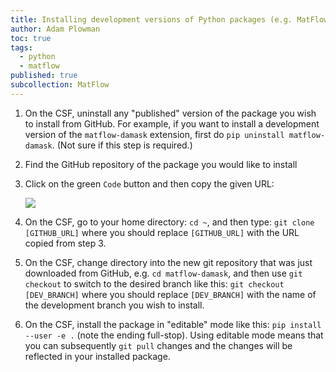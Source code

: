 ```yaml
---
title: Installing development versions of Python packages (e.g. MatFlow extensions) on the CSF
author: Adam Plowman
toc: true
tags:
  - python
  - matflow
published: true
subcollection: MatFlow
---
```


1. On the CSF, uninstall any "published" version of the package you wish to install from GitHub. For example, if you want to install a development version of the `matflow-damask` extension, first do `pip uninstall matflow-damask`. (Not sure if this step is required.)
2. Find the GitHub repository of the package you would like to install
3. Click on the green `Code` button and then copy the given URL:

    ![](/wiki/assets/images/posts/github_clone.png)

4. On the CSF, go to your home directory: `cd ~`, and then type: `git clone [GITHUB_URL]` where you should replace `[GITHUB_URL]` with the URL copied from step 3.
5. On the CSF, change directory into the new git repository that was just downloaded from GitHub, e.g. `cd matflow-damask`, and then use `git checkout` to switch to the desired branch like this: `git checkout [DEV_BRANCH]` where you should replace `[DEV_BRANCH]` with the name of the development branch you wish to install.
6. On the CSF, install the package in "editable" mode like this: `pip install --user -e .` (note the ending full-stop). Using editable mode means that you can subsequently `git pull` changes and the changes will be reflected in your installed package.
